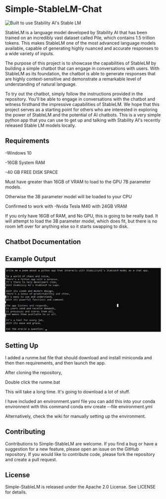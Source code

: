 # Simple-StableLM-Chat

![Built to use Stability AI's Stable LM](https://github.com/Stability-AI/StableLM/)

StableLM is a language model developed by Stability AI that has been trained on an incredibly vast dataset called Pile, which contains 1.5 trillion tokens. This makes StableLM one of the most advanced language models available, capable of generating highly nuanced and accurate responses to a wide variety of inputs.

The purpose of this project is to showcase the capabilities of StableLM by building a simple chatbot that can engage in conversations with users. With StableLM as its foundation, the chatbot is able to generate responses that are highly context-sensitive and demonstrate a remarkable level of understanding of natural language.

To try out the chatbot, simply follow the instructions provided in the repository. You'll be able to engage in conversations with the chatbot and witness firsthand the impressive capabilities of StableLM. We hope that this project serves as a starting point for others who are interested in exploring the power of StableLM and the potential of AI chatbots.
This is a very simple python app that you can use to get up and talking with Stability AI's recently released Stable LM models locally.

Requirements
---------------

-Windows 10 

-16GB System RAM

-40 GB FREE DISK SPACE

Must have greater than 16GB of VRAM to load to the GPU 7B parameter models.

Otherwise the 3B parameter model will be loaded to your CPU


Confirmed to work with
-Nvida Tesla M40 with 24GB VRAM



If you only have 16GB of RAM, and No GPU, this is going to be really bad. 
It will attempt to load the 3B parameter model, which does fit, but there
is no room left over for anything else so it starts swapping to disk. 


Chatbot Documentation
---------------



Example Output
---------------
![Working](https://github.com/astrobleem/Simple-StableLM-Chat/blob/c48523ebf1e942e33cce2ca434c368a57a8f798f/stablepoem.png)




Setting Up
---------------

I added a runme.bat file that should download and install miniconda and then then requirements, and then launch the app. 


After cloning the repository, 


Double click the runme.bat


This will take a long time. It's going to download a lot of stuff.


I have included an environment.yaml file you can add this into your conda environnent with this command
conda env create --file environment.yml

Alternatively, check the wiki for manually setting up the environment.




Contributing
-------------

Contributions to Simple-StableLM are welcome. If you find a bug or have a suggestion for a new feature, please open an issue on the GitHub repository. If you would like to contribute code, please fork the repository and create a pull request.

License
------------
Simple-StableLM is released under the Apache 2.0 License. See LICENSE for details.



